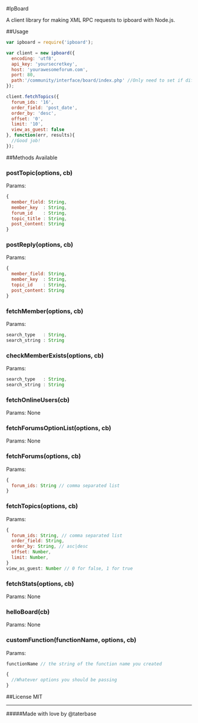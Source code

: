 #IpBoard

A client library for making XML RPC requests to ipboard with Node.js.

##Usage
```javascript
var ipboard = require('ipboard');

var client = new ipboard({
  encoding: 'utf8',
  api_key: 'yoursecretkey',
  host: 'yourawesomeforum.com',
  port: 80,
  path:'/community/interface/board/index.php' //Only need to set if different from standard /interface/board/index.php
});

client.fetchTopics({
  forum_ids: '16',
  order_field: 'post_date',
  order_by: 'desc',
  offset: '0',
  limit: '10',
  view_as_guest: false
}, function(err, results){
  //Good job!
});
```

##Methods Available

### postTopic(options, cb)
Params:
```javascript
{
  member_field: String,
  member_key  : String,
  forum_id    : String,
  topic_title : String,
  post_content: String
}
```

### postReply(options, cb)
Params:
```javascript
{
  member_field: String,
  member_key  : String,
  topic_id    : String,
  post_content: String
}
```

### fetchMember(options, cb)
Params:
```javascript
search_type   : String,
search_string : String
```

### checkMemberExists(options, cb)
Params:
```javascript
search_type   : String,
search_string : String
```

### fetchOnlineUsers(cb)
Params: None

### fetchForumsOptionList(options, cb)
Params: None

### fetchForums(options, cb)
Params:
```javascript
{
  forum_ids: String // comma separated list
}
```

### fetchTopics(options, cb)
Params:
```javascript
{
  forum_ids: String, // comma separated list
  order_field: String,
  order_by: String, // asc|desc
  offset: Number,
  limit: Number,
}
view_as_guest: Number // 0 for false, 1 for true
```

### fetchStats(options, cb)
Params: None

### helloBoard(cb)
Params: None

### customFunction(functionName, options, cb)
Params:
```javascript
functionName // the string of the function name you created
```
```javascript
{
  //Whatever options you should be passing
}
```

##License
MIT

---
#####Made with love by @taterbase
